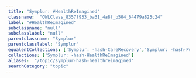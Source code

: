 ```yaml
--- 
 title: "Symplur: #HealthReImagined" 
 classname:  "OWLClass_8357f933_ba31_4a8f_b504_64479a825c24" 
 label: "#HealthReImagined" 
 subclassname: "null" 
 subclasslabel: "null" 
 parentclassname: "Symplur" 
 parentclasslabel: "Symplur" 
 equalentCollections: ['Symplur: -hash-CareRecovery','Symplur: -hash-PubHT'] 
 collections: ['Symplur: -hash-HealthReImagined']
 aliases:  "/topic/symplur-hash-healthreimagined"  
 searchCategory: "topic" 
---
```

